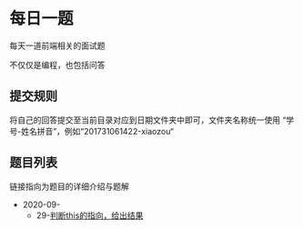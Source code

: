 # 每日一题

每天一道前端相关的面试题

不仅仅是编程，也包括问答

## 提交规则
将自己的回答提交至当前目录对应到日期文件夹中即可，文件夹名称统一使用 “学号-姓名拼音”，例如“201731061422-xiaozou“

## 题目列表
链接指向为题目的详细介绍与题解
* 2020-09-
  * 29-[判断this的指向，给出结果](./2020-09-29/README.md)